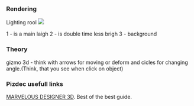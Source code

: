 ### Rendering

Lighting rool
![](file:///3d.3dResourses.light3shceme.jpg)

1 - is a main laigh
2 - is double time less brigh
3 - background

### Theory

gizmo 3d - think with arrows for moving or deform and cicles for changing angle.(Think, that you see when click on object)

### Pizdec usefull links

[MARVELOUS DESIGNER 3D](https://youtu.be/ltEwziCgegE?si=laOBt23Bth9yhHR2). Best of the best guide.
